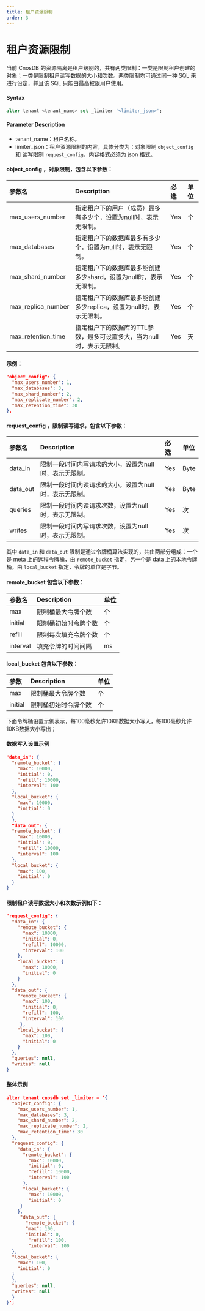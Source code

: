 ```yaml
---
title: 租户资源限制
order: 3
---
```


# 租户资源限制

当前 CnosDB 的资源隔离是租户级别的，共有两类限制：一类是限制租户创建的对象；一类是限制租户读写数据的大小和次数。两类限制均可通过同一种 SQL 来进行设定，并且该 SQL 只能由最高权限用户使用。

#### Syntax

```sql
alter tenant <tenant_name> set _limiter '<limiter_json>';
```

#### Parameter Description

- tenant_name：租户名称。
- limiter_json：租户资源限制的内容，具体分类为：对象限制 `object_config` 和 读写限制 `request_config`，内容格式必须为 json 格式。

#### object_config ，对象限制，包含以下参数：

| 参数名                                                          | Description                             | 必选  | 单位 |
| :----------------------------------------------------------- | :-------------------------------------- | :-- | :- |
| max_users_number   | 指定租户下的用户（成员）最多有多少个，设置为null时，表示无限制。      | Yes | 个  |
| max_databases                           | 指定租户下的数据库最多有多少个，设置为null时，表示无限制。         | Yes | 个  |
| max_shard_number   | 指定租户下的数据库最多能创建多少shard，设置为null时，表示无限制。   | Yes | 个  |
| max_replica_number | 指定租户下的数据库最多能创建多少replica，设置为null时，表示无限制。 | Yes | 个  |
| max_retention_time | 指定租户下的数据库的TTL参数，最多可设置多大，当为null时，表示无限制。  | Yes | 天  |

#### 示例：

```json
"object_config": {
  "max_users_number": 1,
  "max_databases": 3,
  "max_shard_number": 2,
  "max_replicate_number": 2,
  "max_retention_time": 30
},
```

#### request_config ，限制读写请求，包含以下参数：

| 参数名                           | Description                   | 必选  | 单位   |
| :---------------------------- | :---------------------------- | :-- | :--- |
| data_in  | 限制一段时间内写请求的大小，设置为null时，表示无限制。 | Yes | Byte |
| data_out | 限制一段时间内读请求的大小，设置为null时，表示无限制。 | Yes | Byte |
| queries                       | 限制一段时间内读请求次数，设置为null时，表示无限制。  | Yes | 次    |
| writes                        | 限制一段时间内写请求次数，设置为null时，表示无限制。  | Yes | 次    |

其中 `data_in` 和 `data_out` 限制是通过令牌桶算法实现的，共由两部分组成：一个是 meta 上的远程令牌桶，由 `remote_bucket` 指定，另一个是 data 上的本地令牌桶，由 `local_bucket` 指定，令牌的单位是字节。

#### remote_bucket 包含以下参数：

| 参数名      | Description | 单位 |
| :------- | :---------- | :- |
| max      | 限制桶最大令牌个数   | 个  |
| initial  | 限制桶初始时令牌个数  | 个  |
| refill   | 限制每次填充令牌个数  | 个  |
| interval | 填充令牌的时间间隔   | ms |

#### local_bucket 包含以下参数：

| 参数      | Description | 单位 |
| :------ | :---------- | :- |
| max     | 限制桶最大令牌个数   | 个  |
| initial | 限制桶初始时令牌个数  | 个  |

下面令牌桶设置示例表示，每100毫秒允许10KB数据大小写入，每100毫秒允许10KB数据大小写出；

#### 数据写入设置示例

```json
"data_in": {
  "remote_bucket": {
    "max": 10000,
    "initial": 0,
    "refill": 10000,
    "interval": 100
  },
  "local_bucket": {
    "max": 10000,
    "initial": 0
  }
  },
  "data_out": {
  "remote_bucket": {
    "max": 10000,
    "initial": 0,
    "refill": 10000,
    "interval": 100
  },
  "local_bucket": {
    "max": 100,
    "initial": 0
  }
}
```

#### 限制租户读写数据大小和次数示例如下：

```json
"request_config": {
  "data_in": {
    "remote_bucket": {
      "max": 10000,
      "initial": 0,
      "refill": 10000,
      "interval": 100
    },
    "local_bucket": {
      "max": 10000,
      "initial": 0
    }
  },
  "data_out": {
    "remote_bucket": {
      "max": 100,
      "initial": 0,
      "refill": 100,
      "interval": 100
     },
    "local_bucket": {
      "max": 100,
      "initial": 0
    }
  },
  "queries": null,
  "writes": null
}
```

#### 整体示例

```json
alter tenant cnosdb set _limiter = '{
  "object_config": {
    "max_users_number": 1,
    "max_databases": 3,
    "max_shard_number": 2,
    "max_replicate_number": 2,
    "max_retention_time": 30
  },
  "request_config": {
    "data_in": {
      "remote_bucket": {
        "max": 10000,
        "initial": 0,
        "refill": 10000,
        "interval": 100
      },
      "local_bucket": {
        "max": 10000,
        "initial": 0
     }
    },
     "data_out": {
       "remote_bucket": {
       "max": 100,
       "initial": 0,
        "refill": 100,
        "interval": 100
  },
  "local_bucket": {
    "max": 100,
    "initial": 0
  }
  },
  "queries": null,
  "writes": null
  }
}';
```
